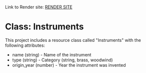 Link to Render site: [RENDER SITE](https://two25wb09owen.onrender.com)

# Class: Instruments
This project includes a resource class called "Instruments" with the following attributes:
- name (string) - Name of the instrument
- type (string) - Category (string, brass, woodwind)
- origin_year (number) - Year the instrument was invented
